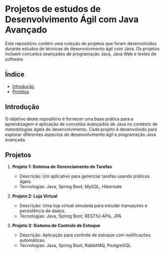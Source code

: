 # Projetos de estudos de Desenvolvimento Ágil com Java Avançado

Este repositório contém uma coleção de projetos que foram desenvolvidos durante estudos de técnicas de desenvolvimento ágil com Java. Os projetos incluem conceitos avançados de programação Java, Java Web e testes de software.

## Índice

- [Introdução](#introdução)
- [Projetos](#projetos)

## Introdução

O objetivo deste repositório é fornecer uma base prática para a aprendizagem e aplicação de conceitos avançados de Java no contexto de metodologias ágeis de desenvolvimento. Cada projeto é desenvolvido para explorar diferentes aspectos do desenvolvimento ágil e programação Java avançada.

## Projetos

1. **Projeto 1: Sistema de Gerenciamento de Tarefas**
   - Descrição: Um aplicativo para gerenciar tarefas usando práticas ágeis.
   - Tecnologias: Java, Spring Boot, MySQL, Hibernate

2. **Projeto 2: Loja Virtual**
   - Descrição: Uma loja virtual simulada para estudar transações e persistência de dados.
   - Tecnologias: Java, Spring Boot, RESTful APIs, JPA

3. **Projeto 3: Sistema de Controle de Estoque**
   - Descrição: Aplicação para controle de estoque com notificações automáticas.
   - Tecnologias: Java, Spring Boot, RabbitMQ, PostgreSQL

